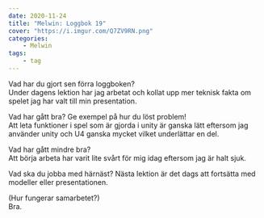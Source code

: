 ```yaml
---
date: 2020-11-24
title: "Melwin: Loggbok 19"
cover: "https://i.imgur.com/Q7ZV9RN.png"
categories: 
    - Melwin
tags:
    - tag
---
```


Vad har du gjort sen förra loggboken?  
Under dagens lektion har jag arbetat och kollat upp mer teknisk fakta om spelet jag har valt till min presentation.


Vad har gått bra? Ge exempel på hur du löst problem!  
Att leta funktioner i spel som är gjorda i unity är ganska lätt eftersom jag använder unity och U4 ganska mycket vilket underlättar en del.

Vad har gått mindre bra?   
Att börja arbeta har varit lite svårt för mig idag eftersom jag är halt sjuk.

Vad ska du jobba med härnäst? 
Nästa lektion är det dags att fortsätta med modeller eller presentationen.

(Hur fungerar samarbetet?)  
Bra.

